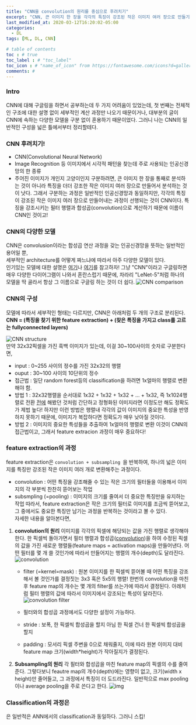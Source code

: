 ```yaml
---
title: "CNN을 convolution의 원리를 중심으로 후려치기"
excerpt: "CNN, 큰 이미지 한 장을 각각의 특징이 강조된 작은 이미지 여러 장으로 만들기"
last_modified_at: 2020-03-12T16:20:02-05:00
categories:
  - DL
tags: [ML, DL, CNN]

# table of contents
toc : # true
toc_label : # "toc_label"
toc_icon : # "name_of_icon" from https://fontawesome.com/icons?d=gallery&s=solid&m=free
comments: # 
---
```


### Intro
CNN에 대해 구글링을 하면서 공부하는데 두 가지 어려움이 있었는데, 
첫 번째는 전체적인 구조에 대한 설명 없이 세부적인 계산 과정만 나오기 때문이거나, 
대부분의 글이 CNN에 속하는 다양한 모델을 구분 없이 혼용하기 때문이었다.
그러니 나는 CNN의 일반적인 구성을 넓은 틀에서부터 정리할테다.



### CNN 후려치기!
- CNN(Convolutional Neural Network)
- Image Recognition 등 이미지에서 시각적 패턴을 찾는데 주로 사용되는 인공신경망의 한 종류
- 주어진 이미지가 개인지 고양이인지 구분하려면, 큰 이미지 한 장을 통째로 분석하는 것이 아니라 특징을 더더 강조한 작은 이미지 여러 장으로 만들어서 분석하는 것이 낫다. 그래서 구분하는 과정은 일반적인 인공신경망과 동일하지만, 각각의 특징이 강조된 작은 이미지 여러 장으로 만들어내는 과정이 선행되는 것이 CNN이다.  특징을 강조시키는 필터 행렬과 합성곱(convolution)으로 계산하기 때문에 이름이 CNN인 것이고!



### CNN의 다양한 모델
CNN은 convolusion이라는 합성곱 연산 과정을 갖는 인공신경망을 뜻하는 일반적인 용어일 뿐,  
세부적인 architecture를 어떻게 짜느냐에 따라서 아주 다양한 모델이 있다.  
인기있는 모델에 대한 설명은 [여기](https://medium.com/analytics-vidhya/cnns-architectures-lenet-alexnet-vgg-googlenet-resnet-and-more-666091488df5)나 [여기](https://towardsdatascience.com/illustrated-10-cnn-architectures-95d78ace614d)를 참고하자!
그냥 "CNN"이라고 구글링하면 매우 다양한 다이어그램이 나와서 혼란스럽기 때문에,
차라리 "LeNet-5"처럼 하나의 모델을 딱 골라서 항상 그 이름으로 구글링 하는 것이 더 쉽다.
![CNN comparison](https://miro.medium.com/max/920/1*ZqkLRkMU2ObOQWIHLBg8sw.png)



### CNN의 구성
모델에 따라서 세부적인 형태는 다르지만, CNN은 아래처럼 두 개의 구조로 분리된다.  
**CNN = (특징을 찾기 위한 feature extraction) + (찾은 특징을 가지고 class를 고르는 fullyconnected layers)**



![CNN structure](https://developer.nvidia.com/sites/default/files/pictures/2018/convolutional_neural_network.png)  
만약 32x32픽셀을 가진 흑백 이미지가 있는데, 이걸 30~100사이의 숫자로 구분한다면,
- input : 0~255 사이의 정수를 가진 32x32의 행렬
- ouput : 30~100 사이의 10단위의 정수
- 접근법 : 일단 random forest등의 classification을 하려면 1x얼마의 행렬로 변환해야 함.
- 방법 1 : 32x32행렬을 순서대로 1x32 + 1x32 + 1x32 + ... + 1x32, 즉 1x1024행렬로 전환
  [전에](https://bettermesol.github.io/web/2020/02/24/Flask_2_ML-model/) 해봤던 것처럼 간단하고 정형화된 이미지라면 이정도만 해도 정확도가 제법 높다! 
  하지만 이런 방법은 행렬내 각각의 값이 이미지의 중요한 특성을 반영하지 못하기 때문에,
  이미지가 복잡하다면 정확도가 매우 낮아질 것이다. 
- 방법 2 : 이미지의 중요한 특성들을 추출하여 1x얼마의 행렬로 변환
  이것이 CNN의 접근법이고, 그래서 feature extracion 과정이 매우 중요하다!



### feature extraction의 과정
feature extraction은 `convolution + subsampling `을 반복하여, 하나의 넓은 이미지를 특징만 강조된 작은 이미지 여러 개로 변환해주는 과정이다.
- convolution : 어떤 특징을 강조해줄 수 있는 작은 크기의 필터들을 이용해서 이미지의 각 부분씩 찬찬히 뜯어보는 작업
- subsmpling (=pooling) : 이미지의 크기를 줄여서 더 중요한 특징만을 유지하는 작업
따라서, feature extraction은 작은 크기의 필터로 이미지를 조금씩 뜯어보고, 그 중에서도 중요한 특징만 남기는 과정을 반복하는 것이라고 볼 수 있다.  
자세한 내용을 알아본다면,
1. **convolution의 원리**
   이미지를 각각의 픽셀에 해당되는 값을 가진 행렬로 생각해야 한다.
   한 픽셀씩 돌아가면서 필터 행렬과 합성곱([convolution](http://www.davidsbatista.net/assets/images/2018-03-31_dpln_0412_cnn.png))을 하여 수정된 픽셀의 값을 가진 새로운 행렬들(feature maps = activation maps)을 만들어낸다.
   어떤 필터를 몇 개 쓸 것인가에 따라서 만들어지는 행렬의 개수(depth)도 달라진다.
   ![convolution](http://deeplearning.net/software/theano/_images/numerical_padding_strides.gif)
   
   - filter (=kernel=mask)
     : 원본 이미지를 한 픽셀씩 뜯어볼 때 어떤 특징을 강조해서 볼 것인가를 결정짓는 3x3 혹은 5x5의 행렬!
     한번의 convolution을 마친 후  feature map의 개수는 몇 개의  filter를 쓰는가에 따라서 결정된다.
     아래처럼 필터 행렬의 값에 따라서 이미지에서 강조되는 특성이 달라진다.
     ![convolution filter](https://www.matlabsolutions.com/images/cnn5.png) 

    - 필터와의 합성곱 과정에서도 다양한 설정이 가능하다.
     - stride : 보폭, 한 픽셀씩 합성곱을 할지 아님 한 픽셀 건너 한 픽셀씩 합성곱을 할지
     - padding : 모서리 픽셀 주변을 0으로 채워줄지, 이에 따라  원본 이미지 대비 feature map 크기(width*height)가 작아질지가 결정된다.



2. **Subsampling의 원리**
   각 필터와 합성곱을 마친 feature map의 픽셀의 수를 줄여준다.
   그렇다보니 feautre map의 개수(depth)에는 영향이 없고,  크기(width x height)만 줄어들고, 그 과정에서 특징이 더 도드라진다.
   일반적으로 max pooling이나 average pooling을 주로 쓴다고 한다.
   ![img](https://miro.medium.com/max/1658/1*DAyL3ZQ8CBfj-pMxy1C7fg.png)
 


### Classification의 과정은
은 일반적은 ANN에서의 classification과 동일하다. 그러니 스킵!
